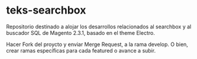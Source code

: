 # teks-searchbox
Repositorio destinado a alojar los desarrollos relacionados al searchbox y al buscador SQL de Magento 2.3.1, basado en el theme Electro.

Hacer Fork del proycto y enviar Merge Request, a la rama develop. O bien, crear ramas específicas para cada featured o avance a subir.
